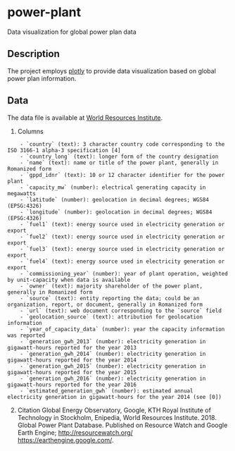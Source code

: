 # power-plant
Data visualization for global power plan data

## Description 
The project employs [plotly](https://plot.ly) to provide data visualization based on global power plan information. 

## Data 
The data file is available at [World Resources Institute](http://datasets.wri.org/dataset/globalpowerplantdatabase). 

1. Columns 
```
	- `country` (text): 3 character country code corresponding to the ISO 3166-1 alpha-3 specification [4]
	- `country_long` (text): longer form of the country designation
	- `name` (text): name or title of the power plant, generally in Romanized form
	- `gppd_idnr` (text): 10 or 12 character identifier for the power plant
	- `capacity_mw` (number): electrical generating capacity in megawatts
	- `latitude` (number): geolocation in decimal degrees; WGS84 (EPSG:4326)
	- `longitude` (number): geolocation in decimal degrees; WGS84 (EPSG:4326)
	- `fuel1` (text): energy source used in electricity generation or export
	- `fuel2` (text): energy source used in electricity generation or export
	- `fuel3` (text): energy source used in electricity generation or export
	- `fuel4` (text): energy source used in electricity generation or export
	- `commissioning_year` (number): year of plant operation, weighted by unit-capacity when data is available
	- `owner` (text): majority shareholder of the power plant, generally in Romanized form
	- `source` (text): entity reporting the data; could be an organization, report, or document, generally in Romanized form
	- `url` (text): web document corresponding to the `source` field
	- `geolocation_source` (text): attribution for geolocation information
	- `year_of_capacity_data` (number): year the capacity information was reported
	- `generation_gwh_2013` (number): electricity generation in gigawatt-hours reported for the year 2013 
	- `generation_gwh_2014` (number): electricity generation in gigawatt-hours reported for the year 2014
	- `generation_gwh_2015` (number): electricity generation in gigawatt-hours reported for the year 2015 
	- `generation_gwh_2016` (number): electricity generation in gigawatt-hours reported for the year 2016
	- `estimated_generation_gwh` (number): estimated annual electricity generation in gigawatt-hours for the year 2014 (see [0])

```
2. Citation
Global Energy Observatory, Google, KTH Royal Institute of Technology in Stockholm, Enipedia, World Resources Institute. 2018. Global Power Plant Database. Published on Resource Watch and Google Earth Engine; http://resourcewatch.org/ https://earthengine.google.com/. 









